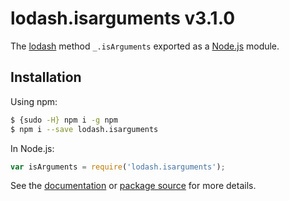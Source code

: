 # lodash.isarguments v3.1.0

The [lodash](https://lodash.com/) method `_.isArguments` exported as a [Node.js](https://nodejs.org/) module.

## Installation

Using npm:
```bash
$ {sudo -H} npm i -g npm
$ npm i --save lodash.isarguments
```

In Node.js:
```js
var isArguments = require('lodash.isarguments');
```

See the [documentation](https://lodash.com/public#isArguments) or [package source](https://github.com/lodash/lodash/blob/3.1.0-npm-packages/lodash.isarguments) for more details.
